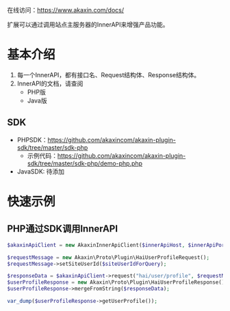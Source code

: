 在线访问：https://www.akaxin.com/docs/

扩展可以通过调用站点主服务器的InnerAPI来增强产品功能。

基本介绍
====

1. 每一个InnerAPI，都有接口名、Request结构体、Response结构体。
2. InnerAPI的文档，请查阅
    * PHP版
    * Java版

SDK
----

* PHPSDK：https://github.com/akaxincom/akaxin-plugin-sdk/tree/master/sdk-php
    * 示例代码：https://github.com/akaxincom/akaxin-plugin-sdk/tree/master/sdk-php/demo-php.php
* JavaSDK: 待添加


快速示例
====

PHP通过SDK调用InnerAPI
----

```php
$akaxinApiClient = new AkaxinInnerApiClient($innerApiHost, $innerApiPort, $pluginId, $pluginAuthKey);

$requestMessage = new Akaxin\Proto\Plugin\HaiUserProfileRequest();
$requestMessage->setSiteUserId($siteUserIdForQuery);

$responseData = $akaxinApiClient->request("hai/user/profile", $requestMessage);
$userProfileResponse = new Akaxin\Proto\Plugin\HaiUserProfileResponse();
$userProfileResponse->mergeFromString($responseData);

var_dump($userProfileResponse->getUserProfile());
```
